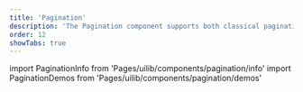 ```yaml
---
title: 'Pagination'
description: 'The Pagination component supports both classical pagination and infinity scrolling.'
order: 12
showTabs: true
---
```


import PaginationInfo from 'Pages/uilib/components/pagination/info'
import PaginationDemos from 'Pages/uilib/components/pagination/demos'

<PaginationInfo />
<PaginationDemos />
